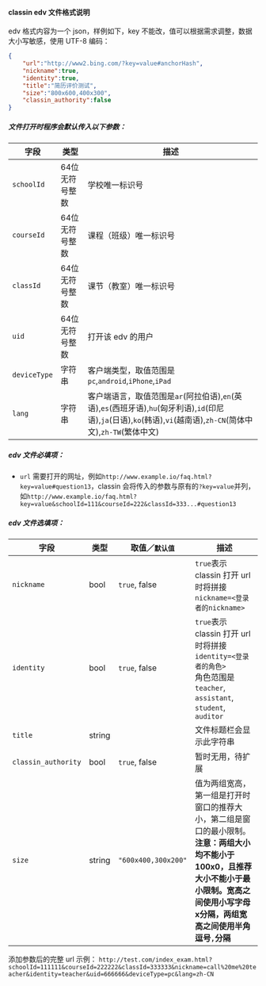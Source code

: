 #### classin edv 文件格式说明
edv 格式内容为一个 json，样例如下，key 不能改，值可以根据需求调整，数据大小写敏感，使用 UTF-8 编码：
``` json
{
    "url":"http://www2.bing.com/?key=value#anchorHash",
    "nickname":true,
    "identity":true,
    "title":"简历评价测试",
    "size":"800x600,400x300",
    "classin_authority":false
}
```

##### 文件打开时程序会默认传入以下参数：

| 字段       | 类型           | 描述                   |
|------------|----------------|------------------------|
| `schoolId` | 64位无符号整数 | 学校唯一标识号         |
| `courseId` | 64位无符号整数 | 课程（班级）唯一标识号 |
| `classId`  | 64位无符号整数 | 课节（教室）唯一标识号 |
| `uid`      | 64位无符号整数 | 打开该 edv 的用户      |
| `deviceType` | 字符串 | 客户端类型，取值范围是`pc`,`android`,`iPhone`,`iPad` |
| `lang`       | 字符串 | 客户端语言，取值范围是`ar`(阿拉伯语),`en`(英语),`es`(西班牙语),`hu`(匈牙利语),`id`(印尼语),`ja`(日语),`ko`(韩语),`vi`(越南语),`zh-CN`(简体中文),`zh-TW`(繁体中文) |

##### edv 文件必填项：
- `url` 需要打开的网址，例如`http://www.example.io/faq.html?key=value#question13`，classin 会将传入的参数与原有的`?key=value`并列，如`http://www.example.io/faq.html?key=value&schoolId=111&courseId=222&classId=333...#question13`

##### edv 文件选填项：

| 字段                  | 类型   | 取值／`默认值` | 描述                                                           |
|-----------------------|--------|----------------|----------------------------------------------------------------|
| `nickname`            | bool   | `true`, false  | `true`表示 classin 打开 url 时将拼接`nickname=<登录者的nickname>` |
| `identity`            | bool   | `true`, false  | `true`表示 classin 打开 url 时将拼接`identity=<登录者的角色>`<BR> 角色范围是`teacher`, `assistant`, `student`, `auditor`     |
| `title`               | string |                | 文件标题栏会显示此字符串                                       |
| `classin_authority` | bool   | `true`, false  | 暂时无用，待扩展                                               |
| `size`                | string | `"600x400,300x200"` | 值为两组宽高，第一组是打开时窗口的推荐大小，第二组是窗口的最小限制。<BR> **注意：两组大小均不能小于 100x0，且推荐大小不能小于最小限制。宽高之间使用小写字母x分隔，两组宽高之间使用半角逗号`,`分隔** |

添加参数后的完整 url 示例：
```http://test.com/index_exam.html?schoolId=111111&courseId=222222&classId=333333&nickname=call%20me%20teacher&identity=teacher&uid=666666&deviceType=pc&lang=zh-CN```
